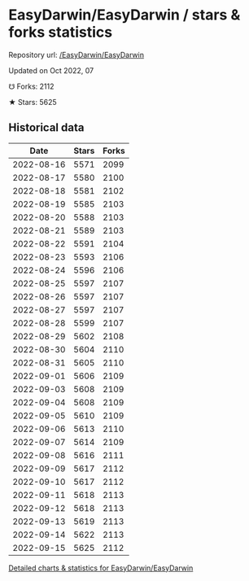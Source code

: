 # EasyDarwin/EasyDarwin / stars & forks statistics

Repository url: [/EasyDarwin/EasyDarwin](https://github.com/EasyDarwin/EasyDarwin)

Updated on Oct 2022, 07

☋ Forks: 2112

★ Stars: 5625

## Historical data
| Date | Stars | Forks |
|------|-------|-------|
| 2022-08-16 | 5571 | 2099 | 
| 2022-08-17 | 5580 | 2100 | 
| 2022-08-18 | 5581 | 2102 | 
| 2022-08-19 | 5585 | 2103 | 
| 2022-08-20 | 5588 | 2103 | 
| 2022-08-21 | 5589 | 2103 | 
| 2022-08-22 | 5591 | 2104 | 
| 2022-08-23 | 5593 | 2106 | 
| 2022-08-24 | 5596 | 2106 | 
| 2022-08-25 | 5597 | 2107 | 
| 2022-08-26 | 5597 | 2107 | 
| 2022-08-27 | 5597 | 2107 | 
| 2022-08-28 | 5599 | 2107 | 
| 2022-08-29 | 5602 | 2108 | 
| 2022-08-30 | 5604 | 2110 | 
| 2022-08-31 | 5605 | 2110 | 
| 2022-09-01 | 5606 | 2109 | 
| 2022-09-03 | 5608 | 2109 | 
| 2022-09-04 | 5608 | 2109 | 
| 2022-09-05 | 5610 | 2109 | 
| 2022-09-06 | 5613 | 2110 | 
| 2022-09-07 | 5614 | 2109 | 
| 2022-09-08 | 5616 | 2111 | 
| 2022-09-09 | 5617 | 2112 | 
| 2022-09-10 | 5617 | 2112 | 
| 2022-09-11 | 5618 | 2113 | 
| 2022-09-12 | 5618 | 2113 | 
| 2022-09-13 | 5619 | 2113 | 
| 2022-09-14 | 5622 | 2113 | 
| 2022-09-15 | 5625 | 2112 | 


[Detailed charts & statistics for EasyDarwin/EasyDarwin](https://reviewgithub.com/rep/EasyDarwin/EasyDarwin)
